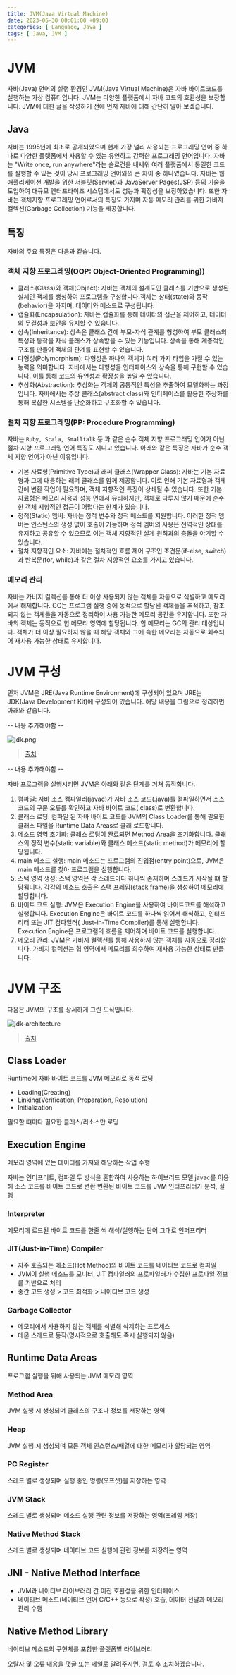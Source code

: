 ```yaml
---
title: JVM(Java Virtual Machine)
date: 2023-06-30 00:01:00 +09:00
categories: [ Language, Java ]
tags: [ Java, JVM ]
---
```


# JVM

자바(Java) 언어의 실행 환경인 JVM(Java Virtual Machine)은 자바 바이트코드를 실행하는 가상 컴퓨터입니다.
JVM는 다양한 플랫폼에서 자바 코드의 호환성을 보장합니다.
JVM에 대한 글을 작성하기 전에 먼저 자바에 대해 간단히 알아 보겠습니다.

## Java

자바는 1995년에 최초로 공개되었으며 현재 가장 널리 사용되는 프로그래밍 언어 중 하나로 다양한 플랫폼에서 사용할 수 있는 유연하고 강력한 프로그래밍 언어입니다.
자바는 "Write once, run anywhere"라는 슬로건을 내세워 여러 플랫폼에서 동일한 코드를 실행할 수 있는 것이 당시 프로그래밍 언어와의 큰 차이 중 하나였습니다.
자바는 웹 애플리케이션 개발을 위한 서블릿(Servlet)과 JavaServer Pages(JSP) 등의 기술을 도입하여 대규모 엔터프라이즈 시스템에서도 성능과 확장성을 보장하였습니다.
또한 자바는 객체지향 프로그래밍 언어로서의 특징도 가지며 자동 메모리 관리를 위한 가비지 컬렉션(Garbage Collection) 기능을 제공합니다.

## 특징

자바의 주요 특징은 다음과 같습니다.

### 객체 지향 프로그래밍(OOP: Object-Oriented Programming))

- 클래스(Class)와 객체(Object): 자바는 객체의 설계도인 클래스를 기반으로 생성된 실체인 객체를 생성하여 프로그램을 구성합니다.객체는 상태(state)와 동작(behavior)을 가지며, 데이터와
  메소드로 구성됩니다.
- 캡슐화(Encapsulation): 자바는 캡슐화를 통해 데이터의 접근을 제어하고, 데이터의 무결성과 보안을 유지할 수 있습니다.
- 상속(Inheritance): 상속은 클래스 간에 부모-자식 관계를 형성하여 부모 클래스의 특성과 동작을 자식 클래스가 상속받을 수 있는 기능입니다. 상속을 통해 계층적인 구조를 만들어 객체의 관계를 표현할 수
  있습니다.
- 다형성(Polymorphism): 다형성은 하나의 객체가 여러 가지 타입을 가질 수 있는 능력을 의미합니다. 자바에서는 다형성을 인터페이스와 상속을 통해 구현할 수 있습니다. 이를 통해 코드의 유연성과 확장성을
  높일 수 있습니다.
- 추상화(Abstraction): 추상화는 객체의 공통적인 특성을 추출하여 모델화하는 과정입니다. 자바에서는 추상 클래스(abstract class)와 인터페이스를 활용한 추상화를 통해 복잡한 시스템을 단순화하고
  구조화할 수 있습니다.

### 절차 지향 프로그래밍(PP: Procedure Programming)

자바는 ``Ruby, Scala, Smalltalk`` 등 과 같은 순수 객체 지향 프로그래밍 언어가 아닌 절차 지향 프로그래밍 언어 특징도 지니고 있습니다.
아래와 같은 특징은 자바가 순수 객체 지향 언어가 아닌 이유입니다.

- 기본 자료형(Primitive Type)과 래퍼 클래스(Wrapper Class): 자바는 기본 자료형과 그에 대응하는 래퍼 클래스를 함께 제공합니다. 이로 인해 기본 자료형과 객체 간에 변환 작업이 필요하며,
  객체 지향적인 특징이 상쇄될 수 있습니다. 또한 기본 자료형은 메모리 사용과 성능 면에서 유리하지만, 객체로 다루지 않기 때문에 순수한 객체 지향적인 접근이 어렵다는 한계가 있습니다.
- 정적(Static) 멤버: 자바는 정적 변수와 정적 메소드를 지원합니다. 이러한 정적 멤버는 인스턴스의 생성 없이 호출이 가능하며 정적 멤버의 사용은 전역적인 상태를 유지하고 공유할 수 있으므로 이는 객체
  지향적인 설계 원칙과의 충돌을 야기할 수 있습니다.
- 절차 지향적인 요소: 자바에는 절차적인 흐름 제어 구조인 조건문(if-else, switch)과 반복문(for, while)과 같은 절차 지향적인 요소를 가지고 있습니다.

### 메모리 관리

자바는 가비지 컬렉션를 통해 더 이상 사용되지 않는 객체를 자동으로 식별하고 메모리에서 해제합니다.
GC는 프로그램 실행 중에 동적으로 할당된 객체들을 추적하고, 참조되지 않는 객체들을 자동으로 정리하여 사용 가능한 메모리 공간을 유지합니다.
또한 자바의 객체는 동적으로 힙 메모리 영역에 할당됩니다. 힙 메모리는 GC의 관리 대상입니다.
객체가 더 이상 필요하지 않을 때 해당 객체와 그에 속한 메모리는 자동으로 회수되어 재사용 가능한 상태로 유지합니다.

# JVM 구성

먼저 JVM은 JRE(Java Runtime Environment)에 구성되어 있으며 JRE는 JDK(Java Development Kit)에 구성되어 있습니다.
해당 내용을 그림으로 정리하면 아래와 같습니다.

-- 내용 추가해야함 --

![jdk.png](/assets/img/language/java/jvm/jdk.png)

> [출처](https://www.geeksforgeeks.org/differences-jdk-jre-jvm/)

-- 내용 추가해야함 --

자바 프로그램을 실행시키면 JVM은 아래와 같은 단계를 거쳐 동작합니다.

1. 컴파일: 자바 소스 컴파일러(javac)가 자바 소스 코드(.java)를 컴파일하면서 소스 코드의 구문 오류를 확인하고 자바 바이트 코드(.class)로 변환합니다.
2. 클래스 로딩: 컴파일 된 자바 바이트 코드를 JVM의 Class Loader를 통해 필요한 클래스 파일을 Runtime Data Areas로 클래 로드합니다.
3. 메소드 영역 초기화: 클래스 로딩이 완료되면 Method Area을 초기화합니다. 클래스의 정적 변수(static variable)와 클래스 메소드(static method)가 메모리에 할당됩니다.
4. main 메소드 실행: main 메소드는 프로그램의 진입점(entry point)으로, JVM은 main 메소드를 찾아 프로그램을 실행합니다.
5. 스택 영역 생성: 스택 영역은 각 스레드마다 하나씩 존재하며 스레드가 시작될 떄 할당됩니다. 각각의 메소드 호출은 스택 프레임(stack frame)을 생성하여 메모리에 할당합니다.
6. 바이트 코드 실행: JVM은 Execution Engine을 사용하여 바이트코드를 해석하고 실행합니다. Execution Engine은 바이트 코드를 하나씩 읽어서 해석하고, 인터프리터 또는 JIT 컴파일러(
   Just-in-Time Compiler)를
   통해 실행합니다. Execution Engine은 프로그램의 흐름을 제어하며 바이트 코드를 실행합니다.
7. 메모리 관리: JVM은 가비지 컬렉션를 통해 사용하지 않는 객체를 자동으로 정리합니다. 가비지 컬렉션는 힙 영역에서 메모리를 회수하여 재사용 가능한 상태로 만듭니다.

# JVM 구조

다음은 JVM의 구조를 상세하게 그린 도식입니다.

![jdk-architecture](/assets/img/language/java/jvm/jvm-architecture.png)   

> [출처](https://dzone.com/articles/jvm-architecture-explained)  

## Class Loader

Runtime에 자바 바이트 코드를 JVM 메모리로 동적 로딩

- Loading(Creating)
- Linking(Verification, Preparation, Resolution)
- Initialization

필요할 떄마다 필요한 클래스/리소스만 로딩

## Execution Engine

메모리 영역에 있는 데이터를 가져와 해당하는 작업 수행

자바는 인터프리트, 컴파일 두 방식을 혼합하여 사용하는 하이브리드 모델
javac를 이용해 소스 코드를 바이트 코드로 변환
변환된 바이트 코드를 JVM 인터프리터가 분석, 실행

### Interpreter

메모리에 로드된 바이트 코드를 한줄 씩 해석/실행하는 단어 그대로 인퍼프리터

### JIT(Just-in-Time) Compiler

- 자주 호출되는 메소드(Hot Method)의 바이트 코드를 네이티브 코드로 컴파일
- JVM이 실행 메소드를 모니터, JIT 컴파일러의 프로파일러가 수집한 프로파일 정보를 기반으로 처리
- 중간 코드 생성 > 코드 최적화 > 네이티브 코드 생성

### Garbage Collector

- 메모리에서 사용하지 않는 객체를 식별해 삭제하는 프로세스
- 데몬 스레드로 동작(명시적으로 호출해도 즉시 실행되지 않음)

## Runtime Data Areas

프로그램 실행을 위해 사용되는 JVM 메모리 영역

### Method Area

JVM 실행 시 생성되며 클래스의 구조나 정보를 저장하는 영역

### Heap

JVM 실행 시 생성되며 모든 객체 인스턴스/배열에 대한 메모리가 할당되는 영역

### PC Register

스레드 별로 생성되며 실행 중인 명령(오프셋)을 저장하는 영역

### JVM Stack

스레드 별로 생성되며 메소드 실행 관련 정보를 저장하는 영역(프레임 저장)

### Native Method Stack

스레드 별로 생성되며 네이티브 코드 실행에 관련 정보를 저장하는 영역

## JNI - Native Method Interface

- JVM과 네이티브 라이브러리 간 이진 호환성을 위한 인터페이스
- 네이티브 메소드(네이티브 언어 C/C++ 등으로 작성) 호출, 데이터 전달과 메모리 관리 수행

## Native Method Library

네이티브 메소드의 구현체를 포함한 플랫폼별 라이브러리

오탈자 및 오류 내용을 댓글 또는 메일로 알려주시면, 검토 후 조치하겠습니다. 
